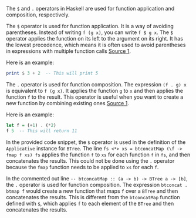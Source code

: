 The `$` and `.` operators in Haskell are used for function application and composition, respectively. 

The `$` operator is used for function application. It is a way of avoiding parentheses. Instead of writing `f (g x)`, you can write `f $ g x`. The `$` operator applies the function on its left to the argument on its right. It has the lowest precedence, which means it is often used to avoid parentheses in expressions with multiple function calls [Source 1](http://www.learnyouahaskell.com/functors-applicative-functors-and-monoids).

Here is an example:

```haskell
print $ 3 + 2  -- This will print 5
```

The `.` operator is used for function composition. The expression `(f . g) x` is equivalent to `f (g x)`. It applies the function `g` to `x` and then applies the function `f` to the result. This operator is useful when you want to create a new function by combining existing ones [Source 1](http://www.learnyouahaskell.com/functors-applicative-functors-and-monoids).

Here is an example:

```haskell
let f = (+1) . (*2)
f 5  -- This will return 11
```

In the provided code snippet, the `$` operator is used in the definition of the `Applicative` instance for `BTree`. The line `fs <*> xs = btconcatMap (\f -> fmap f xs) fs` applies the function `f` to `xs` for each function `f` in `fs`, and then concatenates the results. This could not be done using the `.` operator because the `fmap` function needs to be applied to `xs` for each `f`.

In the commented out line `-- btconcatMap :: (a -> b) -> BTree a -> [b]`, the `.` operator is used for function composition. The expression `btconcat . btmap f` would create a new function that maps `f` over a `BTree` and then concatenates the results. This is different from the `btconcatMap` function defined with `$`, which applies `f` to each element of the `BTree` and then concatenates the results.